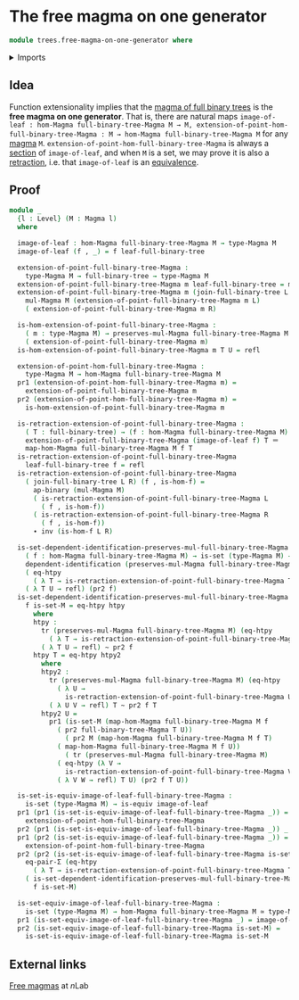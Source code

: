 # The free magma on one generator

```agda
module trees.free-magma-on-one-generator where
```

<details><summary>Imports</summary>

```agda
open import foundation.action-on-identifications-binary-functions
open import foundation.dependent-pair-types
open import foundation.equality-dependent-pair-types
open import foundation.equivalences
open import foundation.function-extensionality
open import foundation.homotopies
open import foundation.identity-types
open import foundation.universe-levels

open import foundation-core.dependent-identifications
open import foundation-core.sets
open import foundation-core.transport-along-identifications

open import structured-types.magmas
open import structured-types.morphisms-magmas

open import trees.combinator-full-binary-trees
open import trees.full-binary-trees
open import trees.labeled-full-binary-trees
```

</details>

## Idea

Function extensionality implies that the
[magma of full binary trees](trees.combinator-full-binary-trees.md) is the
**free magma on one generator**. That is, there are natural maps
`image-of-leaf : hom-Magma full-binary-tree-Magma M → M, extension-of-point-hom-full-binary-tree-Magma : M → hom-Magma full-binary-tree-Magma M`
for any [magma](structured-types.magmas.md) `M`.
`extension-of-point-hom-full-binary-tree-Magma` is always a
[section](foundation-core.sections.md) of `image-of-leaf`, and when `M` is a
set, we may prove it is also a [retraction](foundation-core.retractions.md),
i.e. that `image-of-leaf` is an [equivalence](foundation-core.equivalences.md).

## Proof

```agda
module _
  {l : Level} (M : Magma l)
  where

  image-of-leaf : hom-Magma full-binary-tree-Magma M → type-Magma M
  image-of-leaf (f , _) = f leaf-full-binary-tree

  extension-of-point-full-binary-tree-Magma :
    type-Magma M → full-binary-tree → type-Magma M
  extension-of-point-full-binary-tree-Magma m leaf-full-binary-tree = m
  extension-of-point-full-binary-tree-Magma m (join-full-binary-tree L R) =
    mul-Magma M (extension-of-point-full-binary-tree-Magma m L)
    ( extension-of-point-full-binary-tree-Magma m R)

  is-hom-extension-of-point-full-binary-tree-Magma :
    ( m : type-Magma M) → preserves-mul-Magma full-binary-tree-Magma M
    ( extension-of-point-full-binary-tree-Magma m)
  is-hom-extension-of-point-full-binary-tree-Magma m T U = refl

  extension-of-point-hom-full-binary-tree-Magma :
    type-Magma M → hom-Magma full-binary-tree-Magma M
  pr1 (extension-of-point-hom-full-binary-tree-Magma m) =
    extension-of-point-full-binary-tree-Magma m
  pr2 (extension-of-point-hom-full-binary-tree-Magma m) =
    is-hom-extension-of-point-full-binary-tree-Magma m

  is-retraction-extension-of-point-full-binary-tree-Magma :
    ( T : full-binary-tree) → (f : hom-Magma full-binary-tree-Magma M) →
    extension-of-point-full-binary-tree-Magma (image-of-leaf f) T ＝
    map-hom-Magma full-binary-tree-Magma M f T
  is-retraction-extension-of-point-full-binary-tree-Magma
    leaf-full-binary-tree f = refl
  is-retraction-extension-of-point-full-binary-tree-Magma
    ( join-full-binary-tree L R) (f , is-hom-f) =
      ap-binary (mul-Magma M)
      ( is-retraction-extension-of-point-full-binary-tree-Magma L
        ( f , is-hom-f))
      ( is-retraction-extension-of-point-full-binary-tree-Magma R
        ( f , is-hom-f))
      ∙ inv (is-hom-f L R)

  is-set-dependent-identification-preserves-mul-full-binary-tree-Magma :
    ( f : hom-Magma full-binary-tree-Magma M) → is-set (type-Magma M) →
    dependent-identification (preserves-mul-Magma full-binary-tree-Magma M)
    ( eq-htpy
      ( λ T → is-retraction-extension-of-point-full-binary-tree-Magma T f))
    ( λ T U → refl) (pr2 f)
  is-set-dependent-identification-preserves-mul-full-binary-tree-Magma
    f is-set-M = eq-htpy htpy
      where
      htpy :
        tr (preserves-mul-Magma full-binary-tree-Magma M) (eq-htpy
          ( λ T → is-retraction-extension-of-point-full-binary-tree-Magma T f))
        ( λ T U → refl) ~ pr2 f
      htpy T = eq-htpy htpy2
        where
        htpy2 :
          tr (preserves-mul-Magma full-binary-tree-Magma M) (eq-htpy
            ( λ U →
              is-retraction-extension-of-point-full-binary-tree-Magma U f))
          ( λ U V → refl) T ~ pr2 f T
        htpy2 U =
          pr1 (is-set-M (map-hom-Magma full-binary-tree-Magma M f
            ( pr2 full-binary-tree-Magma T U))
              ( pr2 M (map-hom-Magma full-binary-tree-Magma M f T)
            ( map-hom-Magma full-binary-tree-Magma M f U))
              ( tr (preserves-mul-Magma full-binary-tree-Magma M)
            ( eq-htpy (λ V →
              is-retraction-extension-of-point-full-binary-tree-Magma V f))
            ( λ V W → refl) T U) (pr2 f T U))

  is-set-is-equiv-image-of-leaf-full-binary-tree-Magma :
    is-set (type-Magma M) → is-equiv image-of-leaf
  pr1 (pr1 (is-set-is-equiv-image-of-leaf-full-binary-tree-Magma _)) =
    extension-of-point-hom-full-binary-tree-Magma
  pr2 (pr1 (is-set-is-equiv-image-of-leaf-full-binary-tree-Magma _)) _ = refl
  pr1 (pr2 (is-set-is-equiv-image-of-leaf-full-binary-tree-Magma _)) =
    extension-of-point-hom-full-binary-tree-Magma
  pr2 (pr2 (is-set-is-equiv-image-of-leaf-full-binary-tree-Magma is-set-M)) f =
    eq-pair-Σ (eq-htpy
      ( λ T → is-retraction-extension-of-point-full-binary-tree-Magma T f))
    ( is-set-dependent-identification-preserves-mul-full-binary-tree-Magma
      f is-set-M)

  is-set-equiv-image-of-leaf-full-binary-tree-Magma :
    is-set (type-Magma M) → hom-Magma full-binary-tree-Magma M ≃ type-Magma M
  pr1 (is-set-equiv-image-of-leaf-full-binary-tree-Magma _) = image-of-leaf
  pr2 (is-set-equiv-image-of-leaf-full-binary-tree-Magma is-set-M) =
    is-set-is-equiv-image-of-leaf-full-binary-tree-Magma is-set-M
```

## External links

[Free magmas](https://ncatlab.org/nlab/show/magma#free_magmas) at $n$Lab
